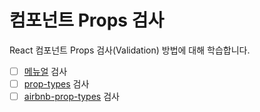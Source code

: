 # 컴포넌트 Props 검사

React 컴포넌트 Props 검사(Validation) 방법에 대해 학습합니다.

- [ ] [메뉴얼](https://reactjs.org/docs/typechecking-with-proptypes.html#gatsby-focus-wrapper) 검사
- [ ] [prop-types](https://www.npmjs.com/package/prop-types) 검사
- [ ] [airbnb-prop-types](https://www.npmjs.com/package/airbnb-prop-types) 검사
